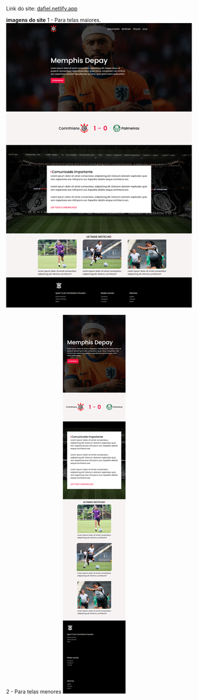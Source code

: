 Link do site: <a href="dafiel.netlify.app">dafiel.netlify.app</a>

**imagens do site**
 1 - Para telas maiores.
 <img src="cor.png"></img><br><br>
 2 - Para telas menores
 <img src="respCor.png"></img>
